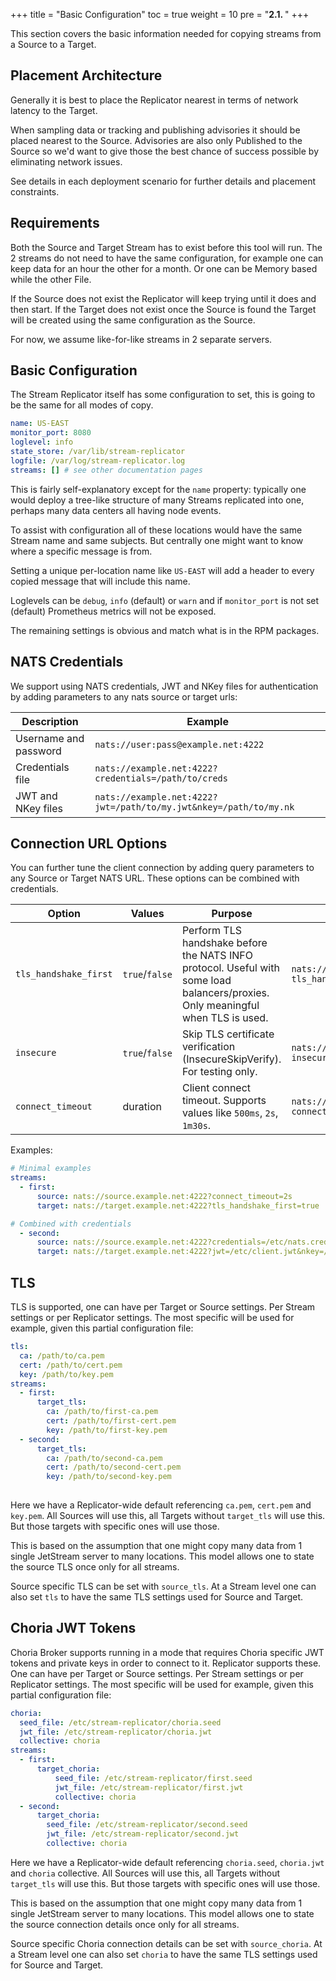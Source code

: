 +++
title = "Basic Configuration"
toc = true
weight = 10
pre = "<b>2.1. </b>"
+++

This section covers the basic information needed for copying streams from a Source to a Target.

## Placement Architecture

Generally it is best to place the Replicator nearest in terms of network latency to the Target. 

When sampling data or tracking and publishing advisories it should be placed nearest to the Source. Advisories are also only Published to the Source so we'd want to give those the best chance of success possible by eliminating network issues.

See details in each deployment scenario for further details and placement constraints.

## Requirements

Both the Source and Target Stream has to exist before this tool will run. The 2 streams do not need to have the same configuration, for example one can keep data for an hour the other for a month.  Or one can be Memory based while the other File.

If the Source does not exist the Replicator will keep trying until it does and then start.  If the Target does not exist once the Source is found the Target will be created using the same configuration as the Source.

For now, we assume like-for-like streams in 2 separate servers.

## Basic Configuration

The Stream Replicator itself has some configuration to set, this is going to be the same for all modes of copy.

```yaml
name: US-EAST
monitor_port: 8080
loglevel: info
state_store: /var/lib/stream-replicator
logfile: /var/log/stream-replicator.log
streams: [] # see other documentation pages
```

This is fairly self-explanatory except for the `name` property: typically one would deploy a tree-like structure of many Streams replicated into one, perhaps many data centers all having node events.

To assist with configuration all of these locations would have the same Stream name and same subjects. But centrally one might want to know where a specific message is from.

Setting a unique per-location name like `US-EAST` will add a header to every copied message that will include this name.

Loglevels can be `debug`, `info` (default) or `warn` and if `monitor_port` is not set (default) Prometheus metrics will not be exposed.

The remaining settings is obvious and match what is in the RPM packages.

## NATS Credentials

We support using NATS credentials, JWT and NKey files for authentication by adding parameters to any nats source or target urls:

| Description           | Example                                                           |
|-----------------------|-------------------------------------------------------------------|
| Username and password | `nats://user:pass@example.net:4222`                               |
| Credentials file      | `nats://example.net:4222?credentials=/path/to/creds`              |
| JWT and NKey files    | `nats://example.net:4222?jwt=/path/to/my.jwt&nkey=/path/to/my.nk` |

## Connection URL Options

You can further tune the client connection by adding query parameters to any Source or Target NATS URL. These options can be combined with credentials.

| Option                | Values         | Purpose                                                                 | Example                                                       |
|-----------------------|----------------|-------------------------------------------------------------------------|---------------------------------------------------------------|
| `tls_handshake_first` | `true`/`false` | Perform TLS handshake before the NATS INFO protocol. Useful with some load balancers/proxies. Only meaningful when TLS is used. | `nats://example.net:4222?tls_handshake_first=true`           |
| `insecure`            | `true`/`false` | Skip TLS certificate verification (InsecureSkipVerify). For testing only. | `nats://example.net:4222?insecure=true`                       |
| `connect_timeout`     | duration       | Client connect timeout. Supports values like `500ms`, `2s`, `1m30s`.    | `nats://example.net:4222?connect_timeout=1500ms`             |

Examples:

```yaml
# Minimal examples
streams:
  - first:
      source: nats://source.example.net:4222?connect_timeout=2s
      target: nats://target.example.net:4222?tls_handshake_first=true

# Combined with credentials
  - second:
      source: nats://source.example.net:4222?credentials=/etc/nats.creds&connect_timeout=5s
      target: nats://target.example.net:4222?jwt=/etc/client.jwt&nkey=/etc/client.nk&insecure=true
```

## TLS

TLS is supported, one can have per Target or Source settings.  Per Stream settings or per Replicator settings.  The most specific will be used for example, given this partial configuration file:

```yaml
tls:
  ca: /path/to/ca.pem
  cert: /path/to/cert.pem
  key: /path/to/key.pem
streams:
  - first:
      target_tls:
        ca: /path/to/first-ca.pem
        cert: /path/to/first-cert.pem
        key: /path/to/first-key.pem
  - second:
      target_tls:
        ca: /path/to/second-ca.pem
        cert: /path/to/second-cert.pem
        key: /path/to/second-key.pem
 
```

Here we have a Replicator-wide default referencing `ca.pem`, `cert.pem` and `key.pem`.  All Sources will use this, all Targets without `target_tls` will use this.  But those targets with specific ones will use those.

This is based on the assumption that one might copy many data from 1 single JetStream server to many locations.  This model allows one to state the source TLS once only for all streams.

Source specific TLS can be set with `source_tls`.  At a Stream level one can also set `tls` to have the same TLS settings used for Source and Target.

## Choria JWT Tokens

Choria Broker supports running in a mode that requires Choria specific JWT tokens and private keys in order to connect to it. Replicator supports these. One can have per Target or Source settings.  Per Stream settings or per Replicator settings.  The most specific will be used for example, given this partial configuration file:

```yaml
choria:
  seed_file: /etc/stream-replicator/choria.seed
  jwt_file: /etc/stream-replicator/choria.jwt
  collective: choria
streams:
  - first:
      target_choria:
          seed_file: /etc/stream-replicator/first.seed
          jwt_file: /etc/stream-replicator/first.jwt
          collective: choria
  - second:
      target_choria:
        seed_file: /etc/stream-replicator/second.seed
        jwt_file: /etc/stream-replicator/second.jwt
        collective: choria 
```

Here we have a Replicator-wide default referencing `choria.seed`, `choria.jwt` and `choria` collective.  All Sources will use this, all Targets without `target_tls` will use this.  But those targets with specific ones will use those.

This is based on the assumption that one might copy many data from 1 single JetStream server to many locations.  This model allows one to state the source connection details once only for all streams.

Source specific Choria connection details can be set with `source_choria`.  At a Stream level one can also set `choria` to have the same TLS settings used for Source and Target.
